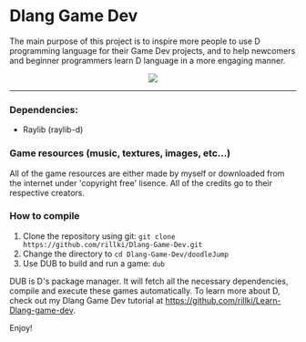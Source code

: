 # Dlang Game Dev

The main purpose of this project is to inspire more people to use D programming language for their Game Dev projects, and to help newcomers and beginner programmers learn D language in a more engaging manner.

<center><img src="img/img.png"></center>

---

### Dependencies:
- Raylib (raylib-d)

### Game resources (music, textures, images, etc...)
All of the game resources are either made by myself or downloaded from the internet under 'copyright free' lisence. All of the credits go to their respective creators. 

### How to compile
1. Clone the repository using git: `git clone https://github.com/rillki/Dlang-Game-Dev.git`
2. Change the directory to `cd Dlang-Game-Dev/doodleJump`
3. Use DUB to build and run a game: `dub` 

DUB is D's package manager. It will fetch all the necessary dependencies, compile and execute these games automatically. To learn more about D, check out my Dlang Game Dev tutorial at https://github.com/rillki/Learn-Dlang-game-dev.

Enjoy!
